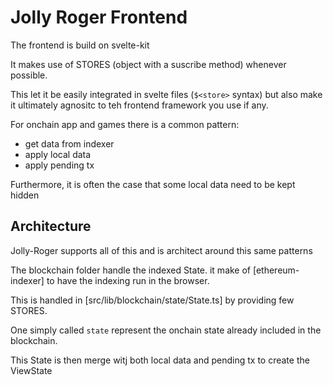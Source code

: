 # Jolly Roger Frontend

The frontend is build on svelte-kit

It makes use of STORES (object with a suscribe method) whenever possible.

This let it be easily integrated in svelte files (`$<store>` syntax) but also make it ultimately agnositc to teh frontend framework you use if any.

For onchain app and games there is a common pattern:

- get data from indexer
- apply local data
- apply pending tx

Furthermore, it is often the case that some local data need to be kept hidden

## Architecture

Jolly-Roger supports all of this and is architect around this same patterns

The blockchain folder handle the indexed State. it make of [ethereum-indexer] to have the indexing run in the browser.

This is handled in [src/lib/blockchain/state/State.ts] by providing few STORES.

One simply called `state` represent the onchain state already included in the blockchain.

This State is then merge witj both local data and pending tx to create the ViewState
